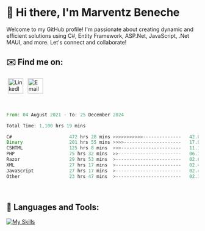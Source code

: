 # 👋 Hi there, I'm Marventz Beneche

Welcome to my GitHub profile! I'm passionate about creating dynamic and efficient solutions using C#, Entity Framework, ASP.Net, JavaScript, .Net MAUI, and more. Let's connect and collaborate!

## ✉️ Find me on:
 <a href="https://linkedin.com/in/benechem" target="_blank" rel="noopener noreferrer"> <img src="https://icons.iconarchive.com/icons/limav/flat-gradient-social/512/Linkedin-icon.png" alt="LinkedIn" height="40" style="vertical-align:top; margin:4px"></a>
 <a href="mailto:info@benechem.co"> <img src="https://icons.iconarchive.com/icons/dtafalonso/android-lollipop/512/Gmail-icon.png" alt="Email" height="40" style="vertical-align:top; margin:4px"></a>
</p>

<br/>
<!--START_SECTION:waka-->

```rust
From: 04 August 2021 - To: 25 December 2024

Total Time: 1,100 hrs 19 mins

C#                     472 hrs 28 mins >>>>>>>>>>>--------------   42.03 %
Binary                 201 hrs 55 mins >>>>---------------------   17.96 %
CSHTML                 125 hrs 8 mins  >>>----------------------   11.13 %
PHP                    75 hrs 32 mins  >>-----------------------   06.72 %
Razor                  29 hrs 53 mins  >------------------------   02.66 %
XML                    27 hrs 17 mins  >------------------------   02.43 %
JavaScript             27 hrs 17 mins  >------------------------   02.43 %
Other                  23 hrs 47 mins  >------------------------   02.12 %
```

<!--END_SECTION:waka-->
<br />

## 🧰 Languages and Tools:

[![My Skills](https://skillicons.dev/icons?i=js,html,css,cs,java,php,mysql,dotnet,bootstrap,visualstudio,vscode,androidstudio,azure,xd,wordpress,raspberrypi)](https://skillicons.dev)
<br />


